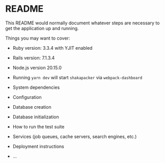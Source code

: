 # README

This README would normally document whatever steps are necessary to get the
application up and running.

Things you may want to cover:

* Ruby version: 3.3.4 with YJIT enabled

* Rails version: 7.1.3.4

* Node.js version 20.15.0

* Running `yarn dev` will start `shakapacker` via `webpack-dashboard`

* System dependencies

* Configuration

* Database creation

* Database initialization

* How to run the test suite

* Services (job queues, cache servers, search engines, etc.)

* Deployment instructions

* ...
